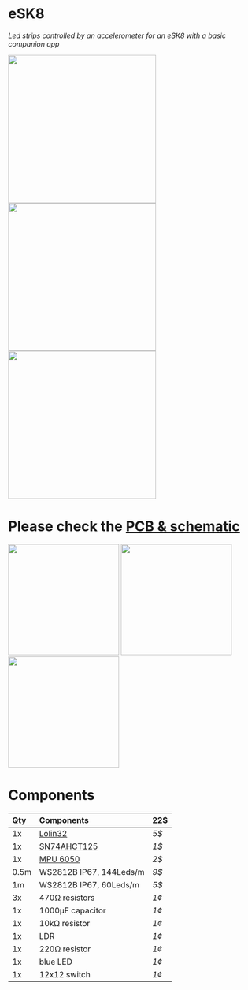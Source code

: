 # eSK8
*Led strips controlled by an accelerometer for an eSK8 with a basic companion app*

<img src="https://media.giphy.com/media/IhCHKo42Hx7WFkRmzQ/giphy.gif" height="300"> <img src="https://media.giphy.com/media/fY5xLxGayUptPZuTfG/giphy.gif" height="300"> <img src="https://media.giphy.com/media/RfYtkG17dUJyVmbPet/giphy.gif" height="300"> 

# Please check the [PCB & schematic](https://easyeda.com/seb.morin/esk8) 

<img src="https://i.imgur.com/27TWWlc.png" height="225"> <img src="https://i.imgur.com/bn5Pk2N.jpg" height="225"> <img src="https://i.imgur.com/fsrZ5Zs.jpg" height="225">

# Components 

Qty | Components | 22$
:---  | :---| :---
1x|[Lolin32](https://wiki.wemos.cc/products:lolin32:lolin32)| *5$*
1x|[SN74AHCT125](https://www.ti.com/product/SN74AHCT125) | *1$*
1x|[MPU 6050](https://invensense.tdk.com/products/motion-tracking/6-axis/mpu-6050/) | *2$*
0.5m|WS2812B IP67, 144Leds/m | *9$*
1m|WS2812B IP67, 60Leds/m | *5$*
3x|470Ω resistors | *1¢*
1x|1000μF capacitor | *1¢*
1x|10kΩ resistor | *1¢*
1x|LDR | *1¢*
1x|220Ω resistor | *1¢*
1x|blue LED | *1¢*
1x|12x12 switch | *1¢*
